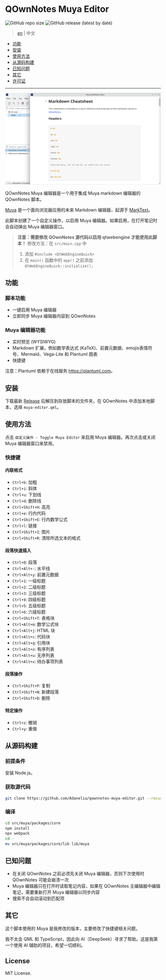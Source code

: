 # QOwnNotes Muya Editor

![GitHub repo size](https://img.shields.io/github/repo-size/Adanelia/qownnotes-muya-editor)
![GitHub release (latest by date)](https://img.shields.io/github/v/release/Adanelia/qownnotes-muya-editor)

> [en](README.md) | 中文

- [功能](#功能)
- [安装](#安装)
- [使用方法](#使用方法)
- [从源码构建](#从源码构建)
- [已知问题](#已知问题)
- [其它](#其它)
- [许可证](#许可证)

------

![](screenshot.png)

QOwnNotes Muya 编辑器是一个用于集成 Muya markdown 编辑器的 QOwnNotes 脚本。

[Muya](https://github.com/marktext/muya) 是一个面向浏览器应用的未来 Markdown 编辑器，起源于 [MarkText](https://github.com/marktext/marktext)。

此脚本创建了一个自定义操作，以启用 Muya 编辑器。如果启用，在打开笔记时会自动弹出 Muya 编辑器窗口。

> **注意：需要修改 QOwnNotes 源代码以启用 qtwebengine 才能使用此脚本！**
> 修改方法：在 `src/main.cpp` 中
> 1. 添加 `#include <QtWebEngineQuick>`
> 2. 在 `main()` 函数中的 `app()` 之前添加 `QtWebEngineQuick::initialize();`

## 功能

### 脚本功能

- 一键启用 Muya 编辑器
- 立即同步 Muya 编辑器内容到 QOwnNotes

### Muya 编辑器功能

- 实时预览 (WYSIWYG)
- Markdown 扩展，例如数学表达式 (KaTeX)、前置元数据、emojis表情符号、Mermaid、Vega-Lite 和 Plantuml 图表
- 快捷键

注意：Plantuml 依赖于在线服务 <https://plantuml.com>。

## 安装

下载最新 [Release](https://github.com/Adanelia/qownnotes-muya-editor/releases) 后解压到存放脚本的文件夹，在 QOwnNotes 中添加本地脚本，选择 `muya-editor.qml`。

## 使用方法

点击 `自定义操作 - Toggle Muya Editor` 来启用 Muya 编辑器。再次点击或关闭 Muya 编辑器窗口来禁用。

### 快捷键

#### 内联格式

- `Ctrl+b`: 加粗
- `Ctrl+i`: 斜体
- `Ctrl+u`: 下划线
- `Ctrl+d`: 删除线
- `Ctrl+Shift+H`: 高亮
- `Ctrl+e`: 行内代码
- `Ctrl+Shift+E`: 行内数学公式
- `Ctrl+l`: 链接
- `Ctrl+Shift+I`: 图片
- `Ctrl+Shift+R`: 清除所选文本的格式

#### 段落快速插入

- `Ctrl+0`: 段落
- `Ctrl+Alt+-`: 水平线
- `Ctrl+Alt+y`: 前置元数据
- `Ctrl+1`: 一级标题
- `Ctrl+2`: 二级标题
- `Ctrl+3`: 三级标题
- `Ctrl+4`: 四级标题
- `Ctrl+5`: 五级标题
- `Ctrl+6`: 六级标题
- `Ctrl+Shift+T`: 表格块
- `Ctrl+Alt+m`: 数学公式块
- `Ctrl+Alt+j`: HTML 块
- `Ctrl+Alt+c`: 代码块
- `Ctrl+Alt+q`: 引用块
- `Ctrl+Alt+o`: 有序列表
- `Ctrl+Alt+u`: 无序列表
- `Ctrl+Alt+x`: 待办事项列表

#### 段落操作

- `Ctrl+Shift+P`: 复制
- `Ctrl+Shift+N`: 新建段落
- `Ctrl+Shift+D`: 删除

#### 特定操作

- `Ctrl+z`: 撤销
- `Ctrl+y`: 重做

## 从源码构建

### 前提条件

安装 Node.js。

### 获取源代码

```sh
git clone https://github.com/Adanelia/qownnotes-muya-editor.git --recursive
```

### 编译

```sh
cd src/muya/packages/core
npm install
npx webpack
cd -
mv src/muya/packages/core/lib lib/muya
```

## 已知问题

- 在关闭 QOwnNotes 之前必须先关闭 Muya 编辑器，否则下次使用时 QOwnNotes 可能会崩溃一次
- Muya 编辑器只在打开时读取笔记内容，如果在 QOwnNotes 主编辑器中编辑笔记，需要重新打开 Muya 编辑器以同步内容
- 搜索不会自动滚动到匹配项

## 其它

这个脚本使用的 Muya 是我修改的版本，主要修改了快捷键相关问题。

我不太会 QML 和 TypeScript，因此向 AI（DeepSeek）寻求了帮助。这是我第一个使用 AI 辅助的项目，希望一切顺利。

## License
MIT License.
